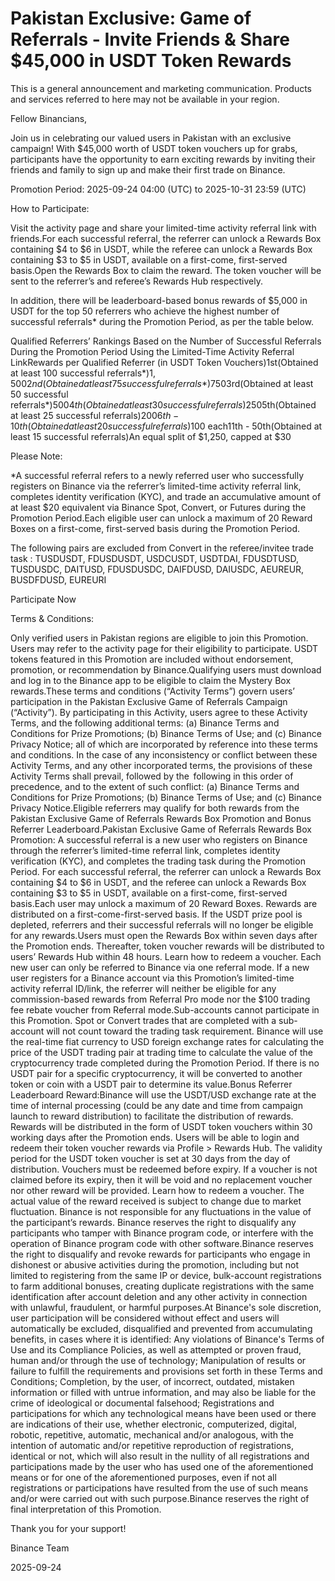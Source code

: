 # Pakistan Exclusive: Game of Referrals - Invite Friends & Share $45,000 in USDT Token Rewards

This is a general announcement and marketing communication. Products and services referred to here may not be available in your region.

Fellow Binancians, 

Join us in celebrating our valued users in Pakistan with an exclusive campaign! With $45,000 worth of USDT token vouchers up for grabs, participants have the opportunity to earn exciting rewards by inviting their friends and family to sign up and make their first trade on Binance.

Promotion Period: 2025-09-24 04:00 (UTC) to 2025-10-31 23:59 (UTC)

How to Participate:

Visit the activity page and share your limited-time activity referral link with friends.For each successful referral, the referrer can unlock a Rewards Box containing $4 to $6 in USDT, while the referee can unlock a Rewards Box containing $3 to $5 in USDT, available on a first-come, first-served basis.Open the Rewards Box to claim the reward. The token voucher will be sent to the referrer’s and referee’s Rewards Hub respectively.

In addition, there will be leaderboard-based bonus rewards of $5,000 in USDT for the top 50 referrers who achieve the highest number of successful referrals* during the Promotion Period, as per the table below.

Qualified Referrers’ Rankings Based on the Number of Successful Referrals During the Promotion Period Using the Limited-Time Activity Referral LinkRewards per Qualified Referrer (in USDT Token Vouchers)1st(Obtained at least 100 successful referrals*)$1,5002nd(Obtained at least 75 successful referrals*)$7503rd(Obtained at least 50 successful referrals*)$5004th(Obtained at least 30 successful referrals)$2505th(Obtained at least 25 successful referrals)$2006th - 10th(Obtained at least 20 successful referrals)$100 each11th - 50th(Obtained at least 15 successful referrals)An equal split of $1,250, capped at $30

Please Note:

*A successful referral refers to a newly referred user who successfully registers on Binance via the referrer’s limited-time activity referral link, completes identity verification (KYC), and trade an accumulative amount of at least $20 equivalent via Binance Spot, Convert, or Futures during the Promotion Period.Each eligible user can unlock a maximum of 20 Reward Boxes on a first-come, first-served basis during the Promotion Period. 

The following pairs are excluded from Convert in the referee/invitee trade task : TUSDUSDT, FDUSDUSDT, USDCUSDT, USDTDAI, FDUSDTUSD, TUSDUSDC, DAITUSD, FDUSDUSDC, DAIFDUSD, DAIUSDC, AEUREUR, BUSDFDUSD, EUREURI

Participate Now

Terms & Conditions:

Only verified users in Pakistan regions are eligible to join this Promotion. Users may refer to the activity page for their eligibility to participate. USDT tokens featured in this Promotion are included without endorsement, promotion, or recommendation by Binance.Qualifying users must download and log in to the Binance app to be eligible to claim the Mystery Box rewards.These terms and conditions (“Activity Terms”) govern users’ participation in the Pakistan Exclusive Game of Referrals Campaign (“Activity”). By participating in this Activity, users agree to these Activity Terms, and the following additional terms: (a) Binance Terms and Conditions for Prize Promotions; (b) Binance Terms of Use; and (c) Binance Privacy Notice; all of which are incorporated by reference into these terms and conditions. In the case of any inconsistency or conflict between these Activity Terms, and any other incorporated terms, the provisions of these Activity Terms shall prevail, followed by the  following in this order of precedence, and to the extent of such conflict: (a) Binance Terms and Conditions for Prize Promotions; (b) Binance Terms of Use; and (c) Binance Privacy Notice.Eligible referrers may qualify for both rewards from the Pakistan Exclusive Game of Referrals Rewards Box Promotion and Bonus Referrer Leaderboard.Pakistan Exclusive Game of  Referrals Rewards Box Promotion: A successful referral is a new user who registers on Binance through the referrer’s limited-time referral link, completes identity verification (KYC), and completes the trading task during the Promotion Period. For each successful referral, the referrer can unlock a Rewards Box containing $4 to $6 in USDT, and the referee can unlock a Rewards Box containing $3 to $5 in USDT, available on a first-come, first-served basis.Each user may unlock a maximum of 20 Reward Boxes. Rewards are distributed on a first-come-first-served basis. If the USDT prize pool is depleted, referrers and their successful referrals will no longer be eligible for any rewards.Users must open the Rewards Box within seven days after the Promotion ends. Thereafter, token voucher rewards will be distributed to users’ Rewards Hub within 48 hours. Learn how to redeem a voucher. Each new user can only be referred to Binance via one referral mode. If a new user registers for a Binance account via this Promotion’s limited-time activity referral ID/link, the referrer will neither be eligible for any commission-based rewards from Referral Pro mode nor the $100 trading fee rebate voucher from Referral mode.Sub-accounts cannot participate in this Promotion. Spot or Convert trades that are completed with a sub-account will not count toward the trading task requirement. Binance will use the real-time fiat currency to USD foreign exchange rates for calculating the price of the USDT trading pair at trading time to calculate the value of the cryptocurrency trade completed during the Promotion Period. If there is no USDT pair for a specific cryptocurrency, it will be converted to another token or coin with a USDT pair to determine its value.Bonus Referrer Leaderboard Reward:Binance will use the USDT/USD exchange rate at the time of internal processing (could be any date and time from campaign launch to reward distribution) to facilitate the distribution of rewards. Rewards will be distributed in the form of USDT token vouchers within 30 working days after the Promotion ends. Users will be able to login and redeem their token voucher rewards via Profile > Rewards Hub. The validity period for the USDT token voucher is set at 30 days from the day of distribution. Vouchers must be redeemed before expiry. If a voucher is not claimed before its expiry, then it will be void and no replacement voucher nor other reward will be provided. Learn how to redeem a voucher. The actual value of the reward received is subject to change due to market fluctuation. Binance is not responsible for any fluctuations in the value of the participant’s rewards. Binance reserves the right to disqualify any participants who tamper with Binance program code, or interfere with the operation of Binance program code with other software.Binance reserves the right to disqualify and revoke rewards for participants who engage in dishonest or abusive activities during the promotion, including but not limited to registering from the same IP or device, bulk-account registrations to farm additional bonuses, creating duplicate registrations with the same identification after account deletion and any other activity in connection with unlawful, fraudulent, or harmful purposes.At Binance's sole discretion, user participation will be considered without effect and users will automatically be excluded, disqualified and prevented from accumulating benefits, in cases where it is identified: Any violations of Binance's Terms of Use and its Compliance Policies, as well as attempted or proven fraud, human and/or through the use of technology; Manipulation of results or failure to fulfill the requirements and provisions set forth in these Terms and Conditions; Completion, by the user, of incorrect, outdated, mistaken information or filled with untrue information, and may also be liable for the crime of ideological or documental falsehood; Registrations and participations for which any technological means have been used or there are indications of their use, whether electronic, computerized, digital, robotic, repetitive, automatic, mechanical and/or analogous, with the intention of automatic and/or repetitive reproduction of registrations, identical or not, which will also result in the nullity of all registrations and participations made by the user who has used one of the aforementioned means or for one of the aforementioned purposes, even if not all registrations or participations have resulted from the use of such means and/or were carried out with such purpose.Binance reserves the right of final interpretation of this Promotion.

Thank you for your support!

Binance Team

2025-09-24